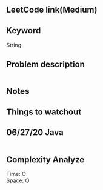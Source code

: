 ## LeetCode link(Medium)


## Keyword
String

## Problem description
```

```



## Notes


## Things to watchout

## 06/27/20 Java

```java


```
## Complexity Analyze
Time: O       \
Space: O